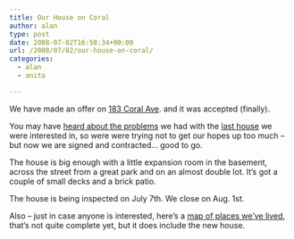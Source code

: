 ```yaml
---
title: Our House on Coral
author: alan
type: post
date: 2008-07-02T16:58:34+00:00
url: /2008/07/02/our-house-on-coral/
categories:
  - alan
  - anita

---
```

We have made an offer on [183 Coral Ave][1]. and it was accepted (finally).

You may have [heard about the problems][2] we had with the [last house][3] we were interested in, so were were trying not to get our hopes up too much &#8211; but now we are signed and contracted&#8230; good to go.

The house is big enough with a little expansion room in the basement, across the street from a great park and on an almost double lot. It&#8217;s got a couple of small decks and a brick patio.

The house is being inspected on July 7th. We close on Aug. 1st.

Also &#8211; just in case anyone is interested, here&#8217;s a [map of places we&#8217;ve lived][4], that&#8217;s not quite complete yet, but it does include the new house.




 [1]: http://www.chriswall.com/mls_detail.asp?quicksearchid=1&mls=1201149
 [2]: https://zeroasterisk.com/index.php/2008/06/22/sadness-no-home-for-the-blounts/
 [3]: http://www.zillow.com/search/RealEstateSearch.htm?addrstrthood=105+PENNSYLVANIA+AVE+&citystatezip=40206#view=ver%3D1%26op%3Dsearch%26scen%3Ds1%26map%3D%28Aw%3AAN85684222%21As%3A38254117%21Ae%3AAN85681625%21An%3A38255380%29%26mode%3D%28zoom%3A17%29%26citystatezip%3D40206%26addrstrthood%3D105%20PENNSYLVANIA%20AVE%20%26loc%3Daddr
 [4]: http://maps.google.com/maps/ms?ie=UTF8&hl=en&msa=0&msid=113192461784507859308.000001120647bbf68df66&ll=38.247752,-85.727692&spn=0.067946,0.10643&z=13
